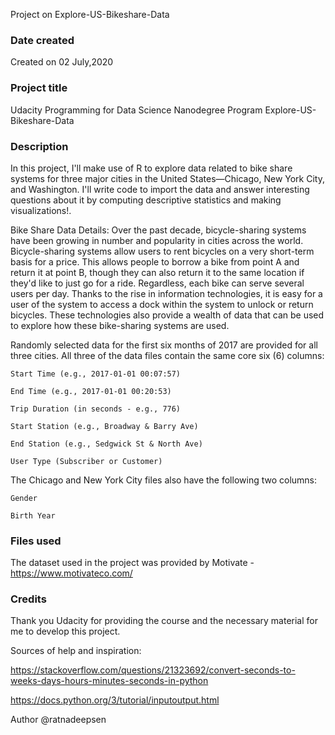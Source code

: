 Project on Explore-US-Bikeshare-Data


### Date created
Created on 02 July,2020

### Project title
Udacity Programming for Data Science Nanodegree Program Explore-US-Bikeshare-Data

### Description
In this project, I'll make use of R to explore data related to bike share systems for three major cities in the United States—Chicago, New York City, and Washington. I'll write code to import the data and answer interesting questions about it by computing descriptive statistics and making visualizations!.

Bike Share Data Details:
Over the past decade, bicycle-sharing systems have been growing in number and popularity in cities across the world. Bicycle-sharing systems allow users to rent bicycles on a very short-term basis for a price. This allows people to borrow a bike from point A and return it at point B, though they can also return it to the same location if they'd like to just go for a ride. Regardless, each bike can serve several users per day.
Thanks to the rise in information technologies, it is easy for a user of the system to access a dock within the system to unlock or return bicycles. These technologies also provide a wealth of data that can be used to explore how these bike-sharing systems are used.

Randomly selected data for the first six months of 2017 are provided for all three cities. All three
of the data files contain the same core six (6) columns:
    
    Start Time (e.g., 2017-01-01 00:07:57)
    
    End Time (e.g., 2017-01-01 00:20:53)
    
    Trip Duration (in seconds - e.g., 776)
    
    Start Station (e.g., Broadway & Barry Ave)
    
    End Station (e.g., Sedgwick St & North Ave)
    
    User Type (Subscriber or Customer)

The Chicago and New York City files also have the following two columns:

    Gender

    Birth Year

### Files used
The dataset used in the project was provided by Motivate - https://www.motivateco.com/

### Credits

Thank you Udacity for providing the course and the necessary material for me to develop this project.

Sources of help and inspiration:

https://stackoverflow.com/questions/21323692/convert-seconds-to-weeks-days-hours-minutes-seconds-in-python

https://docs.python.org/3/tutorial/inputoutput.html


Author @ratnadeepsen

